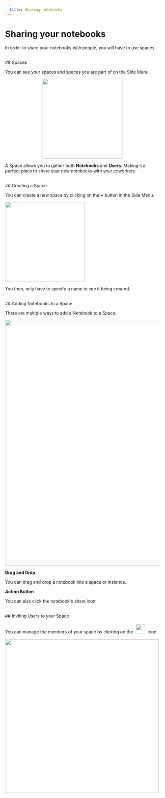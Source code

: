 ```yaml
---
  title: Sharing notebooks
---
```


# Sharing your notebooks

In order to share your notebooks with people, you will have to use spaces.

<br/>
## Spaces

You can see your spaces and spaces you are part of on the Side Menu.

<center><img  src="./menu_space.png" width="260"></center>

A Space allows you to gather both **Notebooks** and **Users**. Making it a perfect place to share your new notebooks with your coworkers.

<br/>
## Creating a Space

You can create a new space by clicking on the **+** button in the Side Menu.

<img src="./add_space.png" width="260"/>

You then, only have to specify a name to see it being created.

<br/>
## Adding Notebooks to a Space

There are multiple ways to add a Notebook to a Space.

<img src="./add_notebook_space.png" width="800"/>

__Drag and Drop__

You can drag and drop a notebook into a space or instance.

__Action Button__

You can also click the notebook's share icon.

<br/>
## Inviting Users to your Space

You can manage the members of your space by clicking on the <span><img style="margin:5px" src="./space_members.png" width="30"/></span> icon.

<img  src="./space_members_modal.png" width="500"/>
